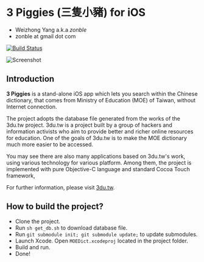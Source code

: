 # 3 Piggies (三隻小豬) for iOS

* Weizhong Yang a.k.a *zonble*
* zonble at gmail dot com

[![Build Status](https://travis-ci.org/zonble/MOEDict.png?branch=master)](https://travis-ci.org/zonble/MOEDict)

![Screenshot](https://raw.github.com/zonble/MOEDict/master/Screenshots/iPadSmall.png)

## Introduction

**3 Piggies** is a stand-alone iOS app which lets you search within
the Chinese dictionary, that comes from Ministry of Education (MOE) of
Taiwan, without Internet connection.

The project adopts the database file generated from the works of the
3du.tw project. 3du.tw is a project built by a group of hackers and
information activists who aim to provide better and richer online
resources for education. One of the goals of 3du.tw is to make the MOE
dictionary much more easier to be accessed.

You may see there are also many applications based on 3du.tw's work,
using various technology for various platform. Among them, the project
is implemented with pure Objective-C language and standard Cocoa Touch
framework,

For further information, please visit [3du.tw](http://3du.tw).

## How to build the project?

* Clone the project.
* Run `sh get_db.sh` to download database file.
* Run `git submodule init; git submodule update;` to update submodules.
* Launch Xcode. Open `MOEDict.xcodeproj` located in the project folder.
* Build and run.
* Done!
